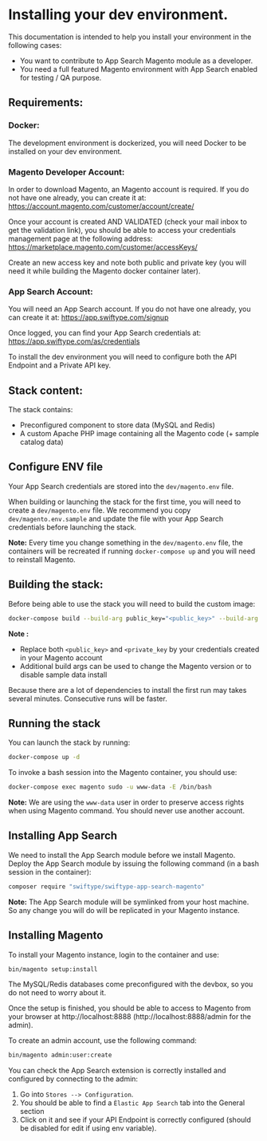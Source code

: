 # Installing your dev environment.

This documentation is intended to help you install your environment in the following cases:
* You want to contribute to App Search Magento module as a developer.
* You need a full featured Magento environment with App Search enabled for testing / QA purpose.

## Requirements:

### Docker:

The development environment is dockerized, you will need Docker to be installed on your dev environment.

### Magento Developer Account:

In order to download Magento, an Magento account is required. If you do not have one already, you can create it at: https://account.magento.com/customer/account/create/

Once your account is created AND VALIDATED (check your mail inbox to get the validation link), you should be able to access your credentials management page at the following address: https://marketplace.magento.com/customer/accessKeys/

Create an new access key and note both public and private key (you will need it while building the Magento docker container later).

### App Search Account:

You will need an App Search account. If you do not have one already, you can create it at: https://app.swiftype.com/signup

Once logged, you can find your App Search credentials at: https://app.swiftype.com/as/credentials

To install the dev environment you will need to configure both the API Endpoint and a Private API key.

## Stack content:

The stack contains:
* Preconfigured component to store data (MySQL and Redis)
* A custom Apache PHP image containing all the Magento code (+ sample catalog data)

## Configure ENV file 

Your App Search credentials are stored into the `dev/magento.env` file.

When building or launching the stack for the first time, you will need to create a `dev/magento.env` file. We recommend you copy `dev/magento.env.sample` and update the file with your App Search credentials before launching the stack.

**Note:** Every time you change something in the `dev/magento.env` file, the containers will be recreated if running `docker-compose up` and you will need to reinstall Magento.


## Building the stack:

Before being able to use the stack you will need to build the custom image:

```bash
docker-compose build --build-arg public_key="<public_key>" --build-arg private_key="<private_key>"
```

**Note :**
* Replace both `<public_key>` and `<private_key` by your credentials created in your Magento account
* Additional build args can be used to change the Magento version or to disable sample data install

Because there are a lot of dependencies to install the first run may takes several minutes. Consecutive runs will be faster.

## Running the stack

You can launch the stack by running:

```bash
docker-compose up -d
````

To invoke a bash session into the Magento container, you should use:

```bash
docker-compose exec magento sudo -u www-data -E /bin/bash
```

**Note:** We are using the `www-data` user in order to preserve access rights when using Magento command. You should never use another account.

## Installing App Search

We need to install the App Search module before we install Magento. Deploy the App Search module by issuing the following command (in a bash session in the container):

```bash
composer require "swiftype/swiftype-app-search-magento"
```

**Note:** The App Search module will be symlinked from your host machine. So any change you will do will be replicated in your Magento instance.

## Installing Magento

To install your Magento instance, login to the container and use:

```bash
bin/magento setup:install
```

The MySQL/Redis databases come preconfigured with the devbox, so you do not need to worry about it.

Once the setup is finished, you should be able to access to Magento from your browser at http://localhost:8888 (http://localhost:8888/admin for the admin).

To create an admin account, use the following command:

```bash
bin/magento admin:user:create
```

You can check the App Search extension is correctly installed and configured by connecting to the admin:
1. Go into `Stores --> Configuration`.
2. You should be able to find a `Èlastic App Search` tab into the General section
3. Click on it and see if your API Endpoint is correctly configured (should be disabled for edit if using env variable).
